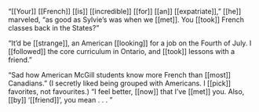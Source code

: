 “[[Your]] [[French]] [[is]] [[incredible]] [[for]] [[an]] [[expatriate]],” [[he]] marveled, “as good as Sylvie’s was when we [[met]]. You [[took]] French classes back in the States?”

“It’d be [[strange]], an American [[looking]] for a job on the Fourth of July. I [[followed]] the core curriculum in Ontario, and [[took]] lessons with a friend.”

“Sad how American McGill students know more French than [[most]] Canadians.” (I secretly liked being grouped with Americans. I [[pick]] favorites, not favourites.) “I feel better, [[now]] that I’ve [[met]] you. Also, [[by]] ‘[[friend]]’, you mean . . . ”